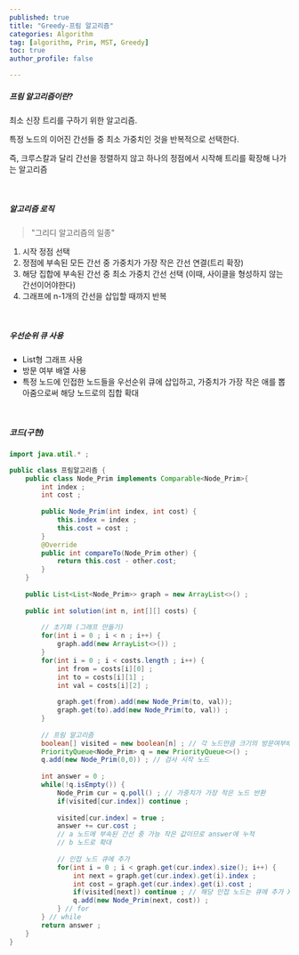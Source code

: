 ```yaml
---
published: true
title: "Greedy-프림 알고리즘" 
categories: Algorithm 
tag: [algorithm, Prim, MST, Greedy] 
toc: true
author_profile: false 

---
```




##### 프림 알고리즘이란? 

최소 신장 트리를 구하기 위한 알고리즘.

특정 노드의 이어진 간선들 중 최소 가중치인 것을 반복적으로 선택한다.

즉, 크루스칼과 달리 간선을 정렬하지 않고 하나의 정점에서 시작해 트리를 확장해 나가는 알고리즘

<br>





##### 알고리즘 로직 

> "그리디 알고리즘의 일종"

1. 시작 정점 선택
1. 정점에 부속된 모든 간선 중 가중치가 가장 작은 간선 연결(트리 확장)
1. 해당 집합에 부속된 간선 중 최소 가중치 간선 선택 (이때, 사이클을 형성하지 않는 간선이어야한다)
1. 그래프에 n-1개의 간선을 삽입할 때까지 반복

<br>



##### 우선순위 큐 사용

* List형 그래프 사용 
* 방문 여부 배열 사용 
* 특정 노드에 인접한 노드들을 우선순위 큐에 삽입하고, 가중치가 가장 작은 애를 뽑아줌으로써 해당 노드로의 집합 확대

<br>



##### 코드(구현)

```java
import java.util.* ; 

public class 프림알고리즘 {
	public class Node_Prim implements Comparable<Node_Prim>{
		int index ; 
		int cost ; 
		
		public Node_Prim(int index, int cost) {
			this.index = index ; 
			this.cost = cost ; 
		}
		@Override
		public int compareTo(Node_Prim other) {
			return this.cost - other.cost; 
		}	
	}
	
	public List<List<Node_Prim>> graph = new ArrayList<>() ; 
	
	public int solution(int n, int[][] costs) {
		
		// 초기화 (그래프 만들기) 
		for(int i = 0 ; i < n ; i++) {
			graph.add(new ArrayList<>()) ; 
		}
		for(int i = 0 ; i < costs.length ; i++) {
			int from = costs[i][0] ; 
			int to = costs[i][1] ; 
			int val = costs[i][2] ; 
			
			graph.get(from).add(new Node_Prim(to, val)); 
			graph.get(to).add(new Node_Prim(to, val)) ; 
		}
		
		// 프림 알고리즘 
		boolean[] visited = new boolean[n] ; // 각 노드만큼 크기의 방문여부배열
		PriorityQueue<Node_Prim> q = new PriorityQueue<>() ; 
		q.add(new Node_Prim(0,0)) ; // 검사 시작 노드 
		
		int answer = 0 ; 
		while(!q.isEmpty()) {
			Node_Prim cur = q.poll() ; // 가중치가 가장 작은 노드 반환 
			if(visited[cur.index]) continue ; 
			
			visited[cur.index] = true ; 
			answer += cur.cost ;  
			// a 노드에 부속된 간선 중 가능 작은 값이므로 answer에 누적 
			// b 노드로 확대 
			
			// 인접 노드 큐에 추가  
			for(int i = 0 ; i < graph.get(cur.index).size(); i++) {
				int next = graph.get(cur.index).get(i).index ; 
				int cost = graph.get(cur.index).get(i).cost ; 
				if(visited[next]) continue ; // 해당 인접 노드는 큐에 추가 X 
				q.add(new Node_Prim(next, cost)) ; 
			} // for 
		} // while
		return answer ; 
	} 
}

```

<br>



